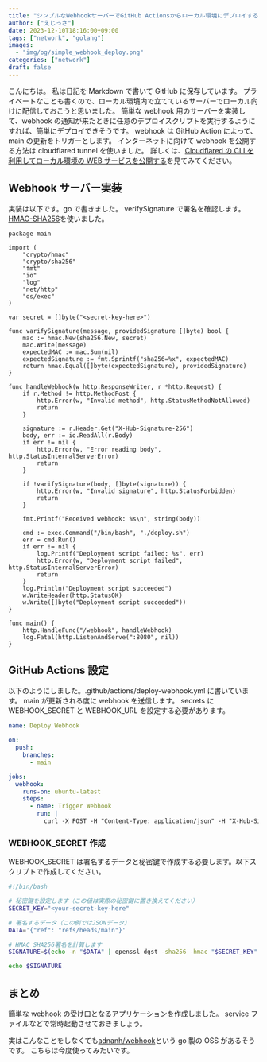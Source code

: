 ```yaml
---
title: "シンプルなWebhookサーバーでGitHub Actionsからローカル環境にデプロイする"
author: ["えじっさ"]
date: 2023-12-10T18:16:00+09:00
tags: ["network", "golang"]
images:
  - "img/og/simple_webhook_deploy.png"
categories: ["network"]
draft: false
---
```


こんにちは。
私は日記を Markdown で書いて GitHub に保存しています。
プライベートなことも書くので、ローカル環境内で立てているサーバーでローカル向けに配信しておこうと思いました。
簡単な webhook 用のサーバーを実装して、webhook の通知が来たときに任意のデプロイスクリプトを実行するようにすれば、簡単にデプロイできそうです。
webhook は GitHub Action によって、main の更新をトリガーとします。
インターネットに向けて webhook を公開する方法は cloudflared tunnel を使いました。
詳しくは、[Cloudflared の CLI を利用してローカル環境の WEB サービスを公開する](../cloudflared_publish/)を見てみてください。

## Webhook サーバー実装

実装は以下です。go で書きました。
verifySignature で署名を確認します。
[HMAC-SHA256](https://www.okta.com/jp/identity-101/hmac/)を使いました。

```golang
package main

import (
	"crypto/hmac"
	"crypto/sha256"
	"fmt"
	"io"
	"log"
	"net/http"
	"os/exec"
)

var secret = []byte("<secret-key-here>")

func varifySignature(message, providedSignature []byte) bool {
	mac := hmac.New(sha256.New, secret)
	mac.Write(message)
	expectedMAC := mac.Sum(nil)
	expectedSignature := fmt.Sprintf("sha256=%x", expectedMAC)
	return hmac.Equal([]byte(expectedSignature), providedSignature)
}

func handleWebhook(w http.ResponseWriter, r *http.Request) {
	if r.Method != http.MethodPost {
		http.Error(w, "Invalid method", http.StatusMethodNotAllowed)
		return
	}

	signature := r.Header.Get("X-Hub-Signature-256")
	body, err := io.ReadAll(r.Body)
	if err != nil {
		http.Error(w, "Error reading body", http.StatusInternalServerError)
		return
	}

	if !varifySignature(body, []byte(signature)) {
		http.Error(w, "Invalid signature", http.StatusForbidden)
		return
	}

	fmt.Printf("Received webhook: %s\n", string(body))

	cmd := exec.Command("/bin/bash", "./deploy.sh")
	err = cmd.Run()
	if err != nil {
		log.Printf("Deployment script failed: %s", err)
		http.Error(w, "Deployment script failed", http.StatusInternalServerError)
		return
	}
	log.Println("Deployment script succeeded")
	w.WriteHeader(http.StatusOK)
	w.Write([]byte("Deployment script succeeded"))
}

func main() {
	http.HandleFunc("/webhook", handleWebhook)
	log.Fatal(http.ListenAndServe(":8080", nil))
}

```

## GitHub Actions 設定

以下のようにしました。.github/actions/deploy-webhook.yml に書いています。
main が更新される度に webhook を送信します。
secrets に WEBHOOK_SECRET と WEBHOOK_URL を設定する必要があります。

```yaml
name: Deploy Webhook

on:
  push:
    branches:
      - main

jobs:
  webhook:
    runs-on: ubuntu-latest
    steps:
      - name: Trigger Webhook
        run: |
          curl -X POST -H "Content-Type: application/json" -H "X-Hub-Signature-256: sha256=$(echo -n ${{ secrets.WEBHOOK_SECRET }})" -d '{"ref": "refs/heads/main"}' --fail ${{ secrets.WEBHOOK_URL }}
```

### WEBHOOK_SECRET 作成

WEBHOOK_SECRET は署名するデータと秘密鍵で作成する必要します。以下スクリプトで作成してください。

```bash
#!/bin/bash

# 秘密鍵を設定します（この値は実際の秘密鍵に置き換えてください）
SECRET_KEY="<your-secret-key-here"

# 署名するデータ（この例ではJSONデータ）
DATA='{"ref": "refs/heads/main"}'

# HMAC SHA256署名を計算します
SIGNATURE=$(echo -n "$DATA" | openssl dgst -sha256 -hmac "$SECRET_KEY" | sed 's/^.* //')

echo $SIGNATURE
```

## まとめ

簡単な webhook の受け口となるアプリケーションを作成しました。
service ファイルなどで常時起動させておきましょう。

実はこんなことをしなくても[adnanh/webhook](https://github.com/adnanh/webhook)という go 製の OSS があるそうです。
こちらは今度使ってみたいです。

